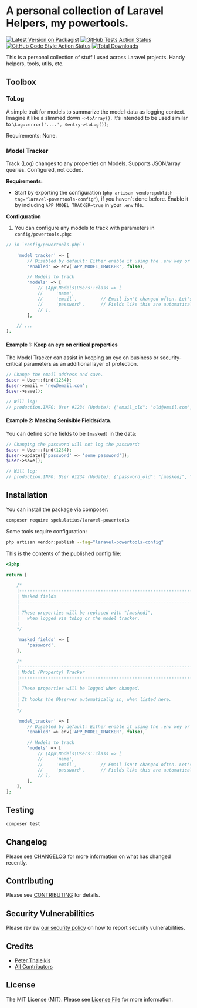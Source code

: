 # A personal collection of Laravel Helpers, my powertools.

[![Latest Version on Packagist](https://img.shields.io/packagist/v/spekulatius/laravel-powertools.svg?style=flat-square)](https://packagist.org/packages/spekulatius/laravel-powertools)
[![GitHub Tests Action Status](https://img.shields.io/github/actions/workflow/status/spekulatius/laravel-powertools/run-tests.yml?branch=main&label=tests&style=flat-square)](https://github.com/spekulatius/laravel-powertools/actions?query=workflow%3Arun-tests+branch%3Amain)
[![GitHub Code Style Action Status](https://img.shields.io/github/actions/workflow/status/spekulatius/laravel-powertools/fix-php-code-style-issues.yml?branch=main&label=code%20style&style=flat-square)](https://github.com/spekulatius/laravel-powertools/actions?query=workflow%3A"Fix+PHP+code+style+issues"+branch%3Amain)
[![Total Downloads](https://img.shields.io/packagist/dt/spekulatius/laravel-powertools.svg?style=flat-square)](https://packagist.org/packages/spekulatius/laravel-powertools)

This is a personal collection of stuff I used across Laravel projects. Handy helpers, tools, utils, etc.

## Toolbox

### ToLog

A simple trait for models to summarize the model-data as logging context. Imagine it like a slimmed down `->toArray()`. It's intended to be used similar to `\Log::error('....', $entry->toLog());`

Requirements: None.

### Model Tracker

Track (Log) changes to any properties on Models. Supports JSON/array queries. Configured, not coded.

**Requirements:**

- Start by exporting the configuration (`php artisan vendor:publish --tag="laravel-powertools-config"`), if you haven't done before. Enable it by including `APP_MODEL_TRACKER=true` in your `.env` file.

**Configuration**

1. You can configure any models to track with parameters in `config/powertools.php`:

```php
// in `config/powertools.php`:

    'model_tracker' => [
        // Disabled by default: Either enable it using the .env key or set it to true here.
        'enabled' => env('APP_MODEL_TRACKER', false),

        // Models to track
        'models' => [
            // \App\Models\Users::class => [
            //     'name',
            //     'email',         // Email isn't changed often. Let's keep an eye on this event.
            //     'password',      // Fields like this are automatically masked
            // ],
        ],

    // ...
];
```

#### Example 1: Keep an eye on critical properties

The Model Tracker can assist in keeping an eye on business or security-critical parameters as an additional layer of protection.

```php
// Change the email address and save.
$user = User::find(1234);
$user->email = 'new@email.com';
$user->save();

// Will log:
// production.INFO: User #1234 (Update): {"email_old": "old@email.com", "email_new": "new@email.com"}
```

#### Example 2: Masking Senisible Fields/data.

You can define some fields to be `[masked]` in the data:

```php
// Changing the password will not log the password:
$user = User::find(1234);
$user->update(['password' => 'some_password']);
$user->save();

// Will log:
// production.INFO: User #1234 (Update): {"password_old": "[masked]", "password_new": "[masked]"}
```

## Installation

You can install the package via composer:

```bash
composer require spekulatius/laravel-powertools
```

<!--
You can publish and run the migrations with:

```bash
php artisan vendor:publish --tag="laravel-powertools-migrations"
php artisan migrate
```
-->

Some tools require configuration:

```bash
php artisan vendor:publish --tag="laravel-powertools-config"
```

This is the contents of the published config file:

```php
<?php

return [

    /*
    |--------------------------------------------------------------------------
    | Masked fields
    |--------------------------------------------------------------------------
    |
    | These properties will be replaced with "[masked]",
    |   when logged via toLog or the model tracker.
    |
    */

    'masked_fields' => [
        'password',
    ],

    /*
    |--------------------------------------------------------------------------
    | Model (Property) Tracker
    |--------------------------------------------------------------------------
    |
    | These properties will be logged when changed.
    |
    | It hooks the Observer automatically in, when listed here.
    |
    */

    'model_tracker' => [
        // Disabled by default: Either enable it using the .env key or set it to true here.
        'enabled' => env('APP_MODEL_TRACKER', false),

        // Models to track
        'models' => [
            // \App\Models\Users::class => [
            //     'name',
            //     'email',         // Email isn't changed often. Let's keep an eye on this event.
            //     'password',      // Fields like this are automatically masked
            // ],
        ],
    ],
];
```

<!--
Optionally, you can publish the views using

```bash
php artisan vendor:publish --tag="laravel-powertools-views"
```

## Usage

```php
$laravelPowertools = new Spekulatius\LaravelPowertools();
echo $laravelPowertools->echoPhrase('Hello, Spekulatius!');
```
-->

## Testing

```bash
composer test
```

## Changelog

Please see [CHANGELOG](CHANGELOG.md) for more information on what has changed recently.

## Contributing

Please see [CONTRIBUTING](CONTRIBUTING.md) for details.

## Security Vulnerabilities

Please review [our security policy](../../security/policy) on how to report security vulnerabilities.

## Credits

- [Peter Thaleikis](https://github.com/spekulatius)
- [All Contributors](../../contributors)

## License

The MIT License (MIT). Please see [License File](LICENSE.md) for more information.
